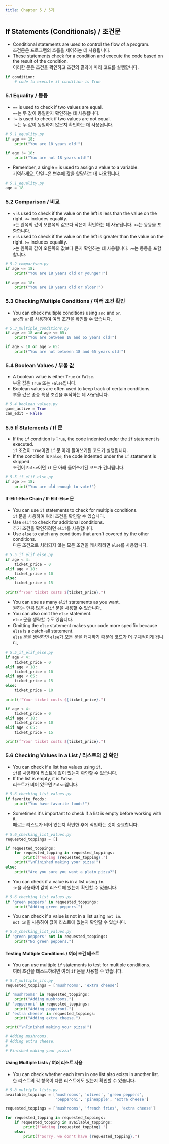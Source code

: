 ```yaml
---
title: Chapter 5 / 5과
---
```


## If Statements (Conditionals) / 조건문

- Conditional statements are used to control the flow of a program.<br>
  조건문은 프로그램의 흐름을 제어하는 데 사용됩니다.
- These statements check for a condition and execute the code based on the result of the condition.<br>
  이러한 문은 조건을 확인하고 조건의 결과에 따라 코드를 실행합니다.

```python
if condition:
    # code to execute if condition is True
```

### 5.1 Equality / 동등

- `==` is used to check if two values are equal.<br>
  `==`는 두 값이 동일한지 확인하는 데 사용됩니다.
- `!=` is used to check if two values are not equal.<br>
  `!=`는 두 값이 동일하지 않은지 확인하는 데 사용됩니다.

```python
# 5.1_equality.py
if age == 18:
    print("You are 18 years old!")

if age != 18:
    print("You are not 18 years old!")
```

- Remember, a single `=` is used to assign a value to a variable.<br>
  기억하세요. 단일 `=`은 변수에 값을 할당하는 데 사용됩니다.

```python
# 5.1_equality.py
age = 18
```

### 5.2 Comparison / 비교

- `<` is used to check if the value on the left is less than the value on the right. `<=` includes equality.<br>
  `<`는 왼쪽의 값이 오른쪽의 값보다 작은지 확인하는 데 사용됩니다. `<=`는 동등을 포함합니다.
- `>` is used to check if the value on the left is greater than the value on the right. `>=` includes equality.<br>
  `>`는 왼쪽의 값이 오른쪽의 값보다 큰지 확인하는 데 사용됩니다. `>=`는 동등을 포함합니다.

```python
# 5.2_comparison.py
if age <= 18:
    print("You are 18 years old or younger!")

if age >= 18:
    print("You are 18 years old or older!")
```

### 5.3 Checking Multiple Conditions / 여러 조건 확인

- You can check multiple conditions using `and` and `or`.<br>
  `and`와 `or`를 사용하여 여러 조건을 확인할 수 있습니다.

```python
# 5.3_multiple_conditions.py
if age >= 18 and age <= 65:
    print("You are between 18 and 65 years old!")

if age < 18 or age > 65:
    print("You are not between 18 and 65 years old!")
```

### 5.4 Boolean Values / 부울 값

- A boolean value is either `True` or `False`.<br>
  부울 값은 `True` 또는 `False`입니다.
- Boolean values are often used to keep track of certain conditions.<br>
  부울 값은 종종 특정 조건을 추적하는 데 사용됩니다.

```python
# 5.4_boolean_values.py
game_active = True
can_edit = False
```

### 5.5 If Statements / If 문

- If the `if` condition is `True`, the code indented under the `if` statement is executed.<br>
  `if` 조건이 `True`이면 `if` 문 아래 들여쓰기된 코드가 실행됩니다.
- If the condition is `False`, the code indented under the `if` statement is skipped.<br>
  조건이 `False`이면 `if` 문 아래 들여쓰기된 코드가 건너뜁니다.

```python
# 5.5_if_elif_else.py
if age >= 18:
    print("You are old enough to vote!")
```

#### If-Elif-Else Chain / If-Elif-Else 문

- You can use `if` statements to check for multiple conditions.<br>
  `if` 문을 사용하여 여러 조건을 확인할 수 있습니다.
- Use `elif` to check for additional conditions.<br>
  추가 조건을 확인하려면 `elif`를 사용합니다.
- Use `else` to catch any conditions that aren't covered by the other conditions.<br>
  다른 조건으로 처리되지 않는 모든 조건을 캐치하려면 `else`를 사용합니다.

```python
# 5.5_if_elif_else.py
if age < 4:
    ticket_price = 0
elif age < 18:
    ticket_price = 10
else:
    ticket_price = 15

print(f"Your ticket costs ${ticket_price}.")
```

- You can use as many `elif` statements as you want.<br>
  원하는 만큼 많은 `elif` 문을 사용할 수 있습니다.
- You can also omit the `else` statement.<br>
  `else` 문을 생략할 수도 있습니다.
- Omitting the `else` statement makes your code more specific because `else` is a catch-all statement.<br>
  `else` 문을 생략하면 `else`가 모든 문을 캐치하기 때문에 코드가 더 구체적이게 됩니다.

```python
# 5.5_if_elif_else.py
if age < 4:
    ticket_price = 0
elif age < 18:
    ticket_price = 10
elif age < 65:
    ticket_price = 15
else:
    ticket_price = 10

print(f"Your ticket costs ${ticket_price}.")

if age < 4:
    ticket_price = 0
elif age < 18:
    ticket_price = 10
elif age < 65:
    ticket_price = 15

print(f"Your ticket costs ${ticket_price}.")
```

### 5.6 Checking Values in a List / 리스트의 값 확인

- You can check if a list has values using `if`.<br>
  `if`를 사용하여 리스트에 값이 있는지 확인할 수 있습니다.
- If the list is empty, it is `False`.<br>
  리스트가 비어 있으면 `False`입니다.

```python
# 5.6_checking_list_values.py
if favorite_foods:
    print("You have favorite foods!")
```

- Sometimes it's important to check if a list is empty before working with it.<br>
  때로는 리스트가 비어 있는지 확인한 후에 작업하는 것이 중요합니다.

```python
# 5.6_checking_list_values.py
requested_toppings = []

if requested_toppings:
    for requested_topping in requested_toppings:
        print(f"Adding {requested_topping}.")
    print("\nFinished making your pizza!")
else:
    print("Are you sure you want a plain pizza?")
```

- You can check if a value is in a list using `in`.<br>
  `in`을 사용하여 값이 리스트에 있는지 확인할 수 있습니다.

```python
# 5.6_checking_list_values.py
if 'green peppers' in requested_toppings:
    print("Adding green peppers.")
```

- You can check if a value is not in a list using `not in`.<br>
  `not in`을 사용하여 값이 리스트에 없는지 확인할 수 있습니다.

```python
# 5.6_checking_list_values.py
if 'green peppers' not in requested_toppings:
    print("No green peppers.")
```

#### Testing Multiple Conditions / 여러 조건 테스트

- You can use multiple `if` statements to test for multiple conditions.<br>
  여러 조건을 테스트하려면 여러 `if` 문을 사용할 수 있습니다.

```python
# 5.7_multiple_ifs.py
requested_toppings = ['mushrooms', 'extra cheese']

if 'mushrooms' in requested_toppings:
    print("Adding mushrooms.")
if 'pepperoni' in requested_toppings:
    print("Adding pepperoni.")
if 'extra cheese' in requested_toppings:
    print("Adding extra cheese.")

print("\nFinished making your pizza!")

# Adding mushrooms.
# Adding extra cheese.
#
# Finished making your pizza!
```

#### Using Multiple Lists / 여러 리스트 사용

- You can check whether each item in one list also exists in another list.<br>
  한 리스트의 각 항목이 다른 리스트에도 있는지 확인할 수 있습니다.

```python
# 5.8_multiple_lists.py
available_toppings = ['mushrooms', 'olives', 'green peppers',
                      'pepperoni', 'pineapple', 'extra cheese']

requested_toppings = ['mushrooms', 'french fries', 'extra cheese']

for requested_topping in requested_toppings:
    if requested_topping in available_toppings:
        print(f"Adding {requested_topping}.")
    else:
        print(f"Sorry, we don't have {requested_topping}.")
```
